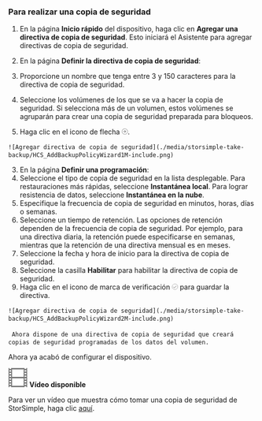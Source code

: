 <!--author=alkohli last changed: 9/17/15-->

### Para realizar una copia de seguridad

1. En la página **Inicio rápido** del dispositivo, haga clic en **Agregar una directiva de copia de seguridad**. Esto iniciará el Asistente para agregar directivas de copia de seguridad. 

2. En la página **Definir la directiva de copia de seguridad**:
  1. Proporcione un nombre que tenga entre 3 y 150 caracteres para la directiva de copia de seguridad.
  2. Seleccione los volúmenes de los que se va a hacer la copia de seguridad. Si selecciona más de un volumen, estos volúmenes se agruparán para crear una copia de seguridad preparada para bloqueos.
  3. Haga clic en el icono de flecha ![icono de flecha](./media/storsimple-take-backup/HCS_ArrowIcon-include.png). 
  
    ![Agregar directiva de copia de seguridad](./media/storsimple-take-backup/HCS_AddBackupPolicyWizard1M-include.png)

3. En la página **Definir una programación**:
  1. Seleccione el tipo de copia de seguridad en la lista desplegable. Para restauraciones más rápidas, seleccione **Instantánea local**. Para lograr resistencia de datos, seleccione **Instantánea en la nube**.
  2. Especifique la frecuencia de copia de seguridad en minutos, horas, días o semanas.
  3. Seleccione un tiempo de retención. Las opciones de retención dependen de la frecuencia de copia de seguridad. Por ejemplo, para una directiva diaria, la retención puede especificarse en semanas, mientras que la retención de una directiva mensual es en meses.
  4. Seleccione la fecha y hora de inicio para la directiva de copia de seguridad.
  5. Seleccione la casilla **Habilitar** para habilitar la directiva de copia de seguridad. 
  6. Haga clic en el icono de marca de verificación ![icono de marca de verificación](./media/storsimple-take-backup/HCS_CheckIcon-include.png) para guardar la directiva.

    ![Agregar directiva de copia de seguridad](./media/storsimple-take-backup/HCS_AddBackupPolicyWizard2M-include.png)
 
     Ahora dispone de una directiva de copia de seguridad que creará copias de seguridad programadas de los datos del volumen.

Ahora ya acabó de configurar el dispositivo.

![Vídeo disponible](./media/storsimple-take-backup/Video_icon.png) **Vídeo disponible**

Para ver un vídeo que muestra cómo tomar una copia de seguridad de StorSimple, haga clic [aquí](http://azure.microsoft.com/documentation/videos/take-a-storsimple-backup/).

<!---HONumber=Oct15_HO3-->